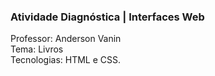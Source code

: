 ### Atividade Diagnóstica | Interfaces Web

Professor: Anderson Vanin\
Tema: Livros\
Tecnologias: HTML e CSS.
